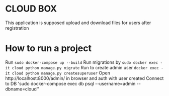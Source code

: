 # CLOUD BOX
This application is supposed upload and download files for users after registration

# How to run a project
Run `sudo docker-compose up --build`
Run migrations by `sudo docker exec -it cloud python manage.py migrate`
Run to create admin user `docker exec -it cloud python manage.py createsuperuser` 
Open http://localhost:8000/admin/ in browser and auth with user created
Connect to DB 'sudo docker-compose exec db psql --username=admin --dbname=cloud''